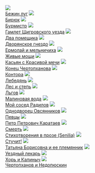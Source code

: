 ![](/books/prose_classic/Иван%20Сергеевич%20Тургенев/Бежин%20луг.jpg)  
[Бежин луг](/books/prose_classic/Иван%20Сергеевич%20Тургенев/Бежин%20луг)
![](/books/prose_classic/Иван%20Сергеевич%20Тургенев/Бирюк.jpg)  
[Бирюк](/books/prose_classic/Иван%20Сергеевич%20Тургенев/Бирюк)
![](/books/prose_classic/Иван%20Сергеевич%20Тургенев/Бурмистр.jpg)  
[Бурмистр](/books/prose_classic/Иван%20Сергеевич%20Тургенев/Бурмистр)
![](/books/prose_classic/Иван%20Сергеевич%20Тургенев/Гамлет%20Щигровского%20уезда.jpg)  
[Гамлет Щигровского уезда](/books/prose_classic/Иван%20Сергеевич%20Тургенев/Гамлет%20Щигровского%20уезда)
![](/books/prose_classic/Иван%20Сергеевич%20Тургенев/Два%20помещика.jpg)  
[Два помещика](/books/prose_classic/Иван%20Сергеевич%20Тургенев/Два%20помещика)
![](/books/prose_classic/Иван%20Сергеевич%20Тургенев/Дворянское%20гнездо.jpg)  
[Дворянское гнездо](/books/prose_classic/Иван%20Сергеевич%20Тургенев/Дворянское%20гнездо)
![](/books/prose_classic/Иван%20Сергеевич%20Тургенев/Ермолай%20и%20мельничиха.jpg)  
[Ермолай и мельничиха](/books/prose_classic/Иван%20Сергеевич%20Тургенев/Ермолай%20и%20мельничиха)
![](/books/prose_classic/Иван%20Сергеевич%20Тургенев/Живые%20мощи.jpg)  
[Живые мощи](/books/prose_classic/Иван%20Сергеевич%20Тургенев/Живые%20мощи)
![](/books/prose_classic/Иван%20Сергеевич%20Тургенев/Касьян%20с%20Красивой%20мечи.jpg)  
[Касьян с Красивой мечи](/books/prose_classic/Иван%20Сергеевич%20Тургенев/Касьян%20с%20Красивой%20мечи)
![](/books/prose_classic/Иван%20Сергеевич%20Тургенев/Конец%20Чертопханова.jpg)  
[Конец Чертопханова](/books/prose_classic/Иван%20Сергеевич%20Тургенев/Конец%20Чертопханова)
![](/books/prose_classic/Иван%20Сергеевич%20Тургенев/Контора.jpg)  
[Контора](/books/prose_classic/Иван%20Сергеевич%20Тургенев/Контора)
![](/books/prose_classic/Иван%20Сергеевич%20Тургенев/Лебедянь.jpg)  
[Лебедянь](/books/prose_classic/Иван%20Сергеевич%20Тургенев/Лебедянь)
![](/books/prose_classic/Иван%20Сергеевич%20Тургенев/Лес%20и%20степь.jpg)  
[Лес и степь](/books/prose_classic/Иван%20Сергеевич%20Тургенев/Лес%20и%20степь)
![](/books/prose_classic/Иван%20Сергеевич%20Тургенев/Льгов.jpg)  
[Льгов](/books/prose_classic/Иван%20Сергеевич%20Тургенев/Льгов)
![](/books/prose_classic/Иван%20Сергеевич%20Тургенев/Малиновая%20вода.jpg)  
[Малиновая вода](/books/prose_classic/Иван%20Сергеевич%20Тургенев/Малиновая%20вода)
![](/books/prose_classic/Иван%20Сергеевич%20Тургенев/Мой%20сосед%20Радилов.jpg)  
[Мой сосед Радилов](/books/prose_classic/Иван%20Сергеевич%20Тургенев/Мой%20сосед%20Радилов)
![](/books/prose_classic/Иван%20Сергеевич%20Тургенев/Однодворец%20Овсянников.jpg)  
[Однодворец Овсянников](/books/prose_classic/Иван%20Сергеевич%20Тургенев/Однодворец%20Овсянников)
![](/books/prose_classic/Иван%20Сергеевич%20Тургенев/Певцы.jpg)  
[Певцы](/books/prose_classic/Иван%20Сергеевич%20Тургенев/Певцы)
![](/books/prose_classic/Иван%20Сергеевич%20Тургенев/Петр%20Петрович%20Каратаев.jpg)  
[Петр Петрович Каратаев](/books/prose_classic/Иван%20Сергеевич%20Тургенев/Петр%20Петрович%20Каратаев)
![](/books/prose_classic/Иван%20Сергеевич%20Тургенев/Смерть.jpg)  
[Смерть](/books/prose_classic/Иван%20Сергеевич%20Тургенев/Смерть)
![](/books/prose_classic/Иван%20Сергеевич%20Тургенев/Стихотворения%20в%20прозе%20(Senilia).jpg)  
[Стихотворения в прозе (Senilia)](/books/prose_classic/Иван%20Сергеевич%20Тургенев/Стихотворения%20в%20прозе%20(Senilia))
![](/books/prose_classic/Иван%20Сергеевич%20Тургенев/Стучит!.jpg)  
[Стучит!](/books/prose_classic/Иван%20Сергеевич%20Тургенев/Стучит!)
![](/books/prose_classic/Иван%20Сергеевич%20Тургенев/Татьяна%20Борисовна%20и%20ее%20племянник.jpg)  
[Татьяна Борисовна и ее племянник](/books/prose_classic/Иван%20Сергеевич%20Тургенев/Татьяна%20Борисовна%20и%20ее%20племянник)
![](/books/prose_classic/Иван%20Сергеевич%20Тургенев/Уездный%20лекарь.jpg)  
[Уездный лекарь](/books/prose_classic/Иван%20Сергеевич%20Тургенев/Уездный%20лекарь)
![](/books/prose_classic/Иван%20Сергеевич%20Тургенев/Хорь%20и%20Калиныч.jpg)  
[Хорь и Калиныч](/books/prose_classic/Иван%20Сергеевич%20Тургенев/Хорь%20и%20Калиныч)
![](/books/prose_classic/Иван%20Сергеевич%20Тургенев/Чертопханов%20и%20Недопюскин.jpg)  
[Чертопханов и Недопюскин](/books/prose_classic/Иван%20Сергеевич%20Тургенев/Чертопханов%20и%20Недопюскин)